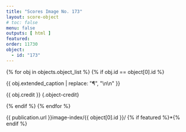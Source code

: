 ```yaml
---
title: "Scores Image No. 173"
layout: score-object
# toc: false
menu: false
outputs: [ html ]
featured: 
order: 11730
object:
  - id: "173"
---
```


{% for obj in objects.object_list %}
{% if obj.id == object[0].id %}

{{ obj.extended_caption | replace: "¶", "\n\n" }}

{{ obj.credit }} {.object-credit}

{% endif %}
{% endfor %}

<div class="object-credit object-url is-print-only">

{{ publication.url }}image-index/{{ object[0].id }}/ {% if featured %}*{% endif %}

</div>

